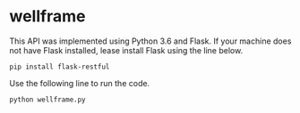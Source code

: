 # wellframe

This API was implemented using Python 3.6 and Flask. If your machine does not have Flask installed, lease install Flask using the line below.
```
pip install flask-restful
```

Use the following line to run the code.
```
python wellframe.py
```

